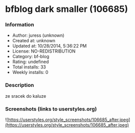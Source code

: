 # bfblog dark smaller (106685)

### Information
- Author: juress (unknown)
- Created at: unknown
- Updated at: 10/28/2014, 5:36:22 PM
- License: NO-REDISTRIBUTION
- Category: bf-blog
- Rating: undefined
- Total installs: 33
- Weekly installs: 0


### Description
ze sracek do kaluze


### Screenshots (links to userstyles.org)
![https://userstyles.org/style_screenshots/106685_after.jpeg](https://userstyles.org/style_screenshots/106685_after.jpeg)


